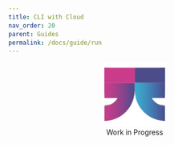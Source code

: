 ```yaml
---
title: CLI with Cloud
nav_order: 20
parent: Guides
permalink: /docs/guide/run
---
```


<div class="wip" style="text-align: center">
  <img src="/assets/images/logo-wait-128.png" alt="Work in Progress"/>
  <br/>
  Work in Progress
</div>